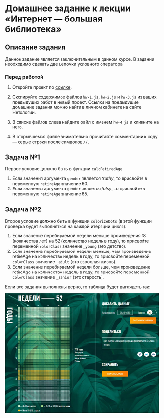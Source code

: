 # Домашнее задание к лекции «Интернет — большая библиотека»

## Описание задания
Данное задание является заключительным в данном курсе.
В задании необходимо сделать две цепочки условного оператора.

### Перед работой
1. Откройте проект по [ссылке](https://repl.it/@netologySD/SD-diploma).

2. Скопируйте содержимое файлов `hw-1.js`, `hw-2.js`  и `hw-3.js` из ваших предыдущих работ в новый проект. Ссылки на предыдущие домашние задания можно найти в личном кабинете на сайте Нетологии.

3. В списке файлов слева найдите файл с именем `hw-4.js` и кликните на него.

4. В открывшемся файле внимательно прочитайте комментарии к коду — серые строки после символов `//`.

## Задача №1
Первое условие должно быть в функции `calcRetiredAge`. 
1. Если значения аргумента `gender` является *truthy*, то присвойте в переменную `retireAge` значение 60.
2. Если значения аргумента `gender` является *falsy*, то присвойте в переменную `retireAge` значение 65.

## Задача №2
Второе условие должно быть в функции `colorizeDots` (в этой функции проверка будет выполняться на каждой итерации цикла).
1. Если значение перебираемой недели меньше произведения 18 (количества лет) на 52 (количество недель в году), то присвойте переменной `colorClass` значение `_young` (это детство).
2. Если значение перебираемой недели меньше, чем произведение retireAge на количество недель в году, то присвойте переменной `colorClass` значение `_adult` (это взрослая жизнь).
3. Если значение перебираемой недели больше, чем произведение retireAge на количество недель в году, то присвойте переменной `colorClass` значение `_senior` (это старость).

Если все задания выполнены верно, то таблица будет выглядеть так:

![Результат четвёртого домашнего задания](../assets/hw-4.png)